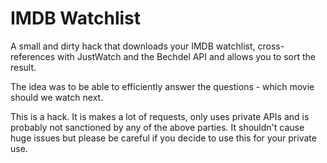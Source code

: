 # IMDB Watchlist

A small and dirty hack that downloads your IMDB watchlist, cross-references with JustWatch and the Bechdel API and allows you to sort the result.

The idea was to be able to efficiently answer the questions - which movie should we watch next.

This is a hack. It is makes a lot of requests, only uses private APIs and is probably not sanctioned by any of the above parties. It shouldn't cause huge issues but please be careful if you decide to use this for your private use.
